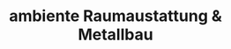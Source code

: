 ---
title: "ambiente Raumaustattung & Metallbau"
url: /halle-saale/ambiente-raumaustattung-und-metallbau/
shop: Raumausstattung
---